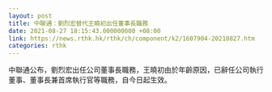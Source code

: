 ```yaml
---
layout: post
title: 中聯通：劉烈宏替代王曉初出任董事長職務
date: 2021-08-27 18:15:43.000000000 +08:00
link: https://news.rthk.hk/rthk/ch/component/k2/1607904-20210827.htm
categories: rthk
---
```


中聯通公布，劉烈宏出任公司董事長職務，王曉初由於年齡原因，已辭任公司執行董事、董事長兼首席執行官等職務，自今日起生效。
